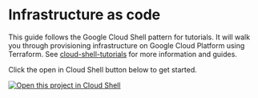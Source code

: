 # Infrastructure as code

This guide follows the Google Cloud Shell pattern for tutorials. It will walk you through provisioning infrastructure on Google Cloud Platform using Terraform. See
[cloud-shell-tutorials](https://github.com/GoogleCloudPlatform/cloud-shell-tutorials.git) for more information and guides.

Click the open in Cloud Shell button below to get started.

[![Open this project in Cloud
Shell](http://gstatic.com/cloudssh/images/open-btn.png)](https://console.cloud.google.com/cloudshell/open?git_repo=https://github.com/techagiletraining/infra-as-code.git&page=editor&tutorial=tutorial.md)

